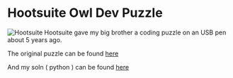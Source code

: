 # Hootsuite Owl Dev Puzzle

![Hootsuite](https://hootsuite.com/dist/images/icons/favicon.ico) Hootsuite gave my big brother a coding puzzle on an USB pen about 5 years ago.

The original puzzle can be found [here](https://github.com/hcmec/owl-dev-puzzle/tree/master/originalHootsuitePuzzle)

And my soln ( python ) can be found [here](https://github.com/hcmec/owl-dev-puzzle/tree/master/mySoln)


